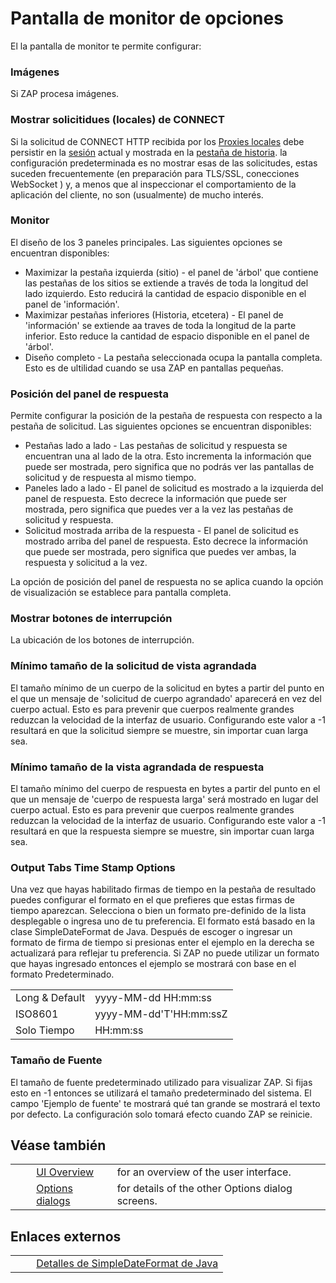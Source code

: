 # Pantalla de monitor de opciones #

El la pantalla de monitor te permite configurar:

### Imágenes ###

Si ZAP procesa imágenes.

### Mostrar solicitidues (locales) de CONNECT ###

Si la solicitud de CONNECT HTTP recibida por los [Proxies locales][] debe persistir en la [sesión][sesi_n] actual y mostrada en la [pestaña de historia][pesta_a de historia]. la configuración predeterminada es no mostrar esas de las solicitudes, estas suceden frecuentemente (en preparación para TLS/SSL, conecciones WebSocket ) y, a menos que al inspeccionar el comportamiento de la aplicación del cliente, no son (usualmente) de mucho interés.

### Monitor ###

El diseño de los 3 paneles principales.
Las siguientes opciones se encuentran disponibles:

 *  Maximizar la pestaña izquierda (sitio) - el panel de 'árbol' que contiene las pestañas de los sitios se extiende a través de toda la longitud del lado izquierdo. Esto reducirá la cantidad de espacio disponible en el panel de 'información'.
 *  Maximizar pestañas inferiores (Historia, etcetera) - El panel de 'información' se extiende aa traves de toda la longitud de la parte inferior. Esto reduce la cantidad de espacio disponible en el panel de 'árbol'.
 *  Diseño completo - La pestaña seleccionada ocupa la pantalla completa. Esto es de ultilidad cuando se usa ZAP en pantallas pequeñas.

### Posición del panel de respuesta ###

Permite configurar la posición de la pestaña de respuesta con respecto a la pestaña de solicitud.
Las siguientes opciones se encuentran disponibles:

 *  Pestañas lado a lado - Las pestañas de solicitud y respuesta se encuentran una al lado de la otra. Esto incrementa la información que puede ser mostrada, pero significa que no podrás ver las pantallas de solicitud y de respuesta al mismo tiempo.
 *  Paneles lado a lado - El panel de solicitud es mostrado a la izquierda del panel de respuesta. Esto decrece la información que puede ser mostrada, pero significa que puedes ver a la vez las pestañas de solicitud y respuesta.
 *  Solicitud mostrada arriba de la respuesta - El panel de solicitud es mostrado arriba del panel de respuesta. Esto decrece la información que puede ser mostrada, pero significa que puedes ver ambas, la respuesta y solicitud a la vez.

La opción de posición del panel de respuesta no se aplica cuando la opción de visualización se establece para pantalla completa.

### Mostrar botones de interrupción ###

La ubicación de los botones de interrupción.

### Mínimo tamaño de la solicitud de vista agrandada ###

El tamaño mínimo de un cuerpo de la solicitud en bytes a partir del punto en el que un mensaje de 'solicitud de cuerpo agrandado' aparecerá en vez del cuerpo actual.
Esto es para prevenir que cuerpos realmente grandes reduzcan la velocidad de la interfaz de usuario.
Configurando este valor a -1 resultará en que la solicitud siempre se muestre, sin importar cuan larga sea.

### Mínimo tamaño de la vista agrandada de respuesta ###

El tamaño mínimo del cuerpo de respuesta en bytes a partir del punto en el que un mensaje de 'cuerpo de respuesta larga' será mostrado en lugar del cuerpo actual.
Esto es para prevenir que cuerpos realmente grandes reduzcan la velocidad de la interfaz de usuario.
Configurando este valor a -1 resultará en que la respuesta siempre se muestre, sin importar cuan larga sea.

### Output Tabs Time Stamp Options ###

Una vez que hayas habilitado firmas de tiempo en la pestaña de resultado puedes configurar el formato en el que prefieres que estas firmas de tiempo aparezcan. Selecciona o bien un formato pre-definido de la lista desplegable o ingresa uno de tu preferencia. El formato está basado en la clase SimpleDateFormat de Java. Después de escoger o ingresar un formato de firma de tiempo si presionas enter el ejemplo en la derecha se actualizará para reflejar tu preferencia. Si ZAP no puede utilizar un formato que hayas ingresado entonces el ejemplo se mostrará con base en el formato Predeterminado.

<table> 
 <tbody>
  <tr> 
   <td> Long &amp; Default </td> 
   <td> yyyy-MM-dd HH:mm:ss </td> 
  </tr> 
  <tr> 
   <td> ISO8601 </td> 
   <td> yyyy-MM-dd'T'HH:mm:ssZ </td> 
  </tr> 
  <tr> 
   <td> Solo Tiempo </td> 
   <td> HH:mm:ss </td> 
  </tr> 
 </tbody>
</table>

### Tamaño de Fuente ###

El tamaño de fuente predeterminado utilizado para visualizar ZAP. Si fijas esto en -1 entonces se utilizará el tamaño predeterminado del sistema.
El campo 'Ejemplo de fuente' te mostrará qué tan grande se mostrará el texto por defecto.
La configuración solo tomará efecto cuando ZAP se reinicie.

## Véase también ##

<table> 
 <tbody>
  <tr>
   <td>&nbsp;&nbsp;&nbsp;&nbsp;</td>
   <td> <a href="HelpUiOverview" rel="nofollow">UI Overview</a></td>
   <td>for an overview of the user interface.</td>
  </tr> 
  <tr>
   <td>&nbsp;&nbsp;&nbsp;&nbsp;</td>
   <td> <a href="HelpUiDialogsOptionsOptions" rel="nofollow">Options dialogs</a></td>
   <td>for details of the other Options dialog screens.</td>
  </tr> 
 </tbody>
</table>

## Enlaces externos ##

<table> 
 <tbody>
  <tr>
   <td>&nbsp;&nbsp;&nbsp;&nbsp;</td>
   <td> <a href="https://docs.oracle.com/javase/8/docs/api/java/text/SimpleDateFormat.html" rel="nofollow">Detalles de SimpleDateFormat de Java</a></td>
  </tr> 
 </tbody>
</table>


[Proxies locales]: HelpUiDialogsOptionsLocalproxy
[sesi_n]: HelpUiTlmenuFile
[pesta_a de historia]: HelpUiTabsHistory